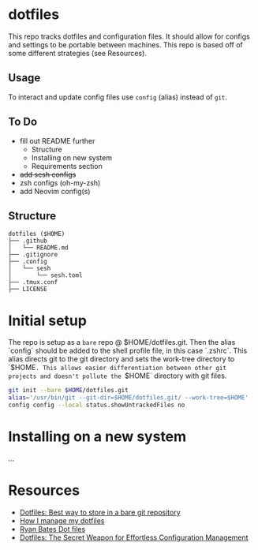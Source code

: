 # dotfiles

This repo tracks dotfiles and configuration files. It should allow for configs and settings to be portable between machines. This repo is based off of some different strategies (see Resources).  

## Usage

To interact and update config files use `config` (alias) instead of `git`.

## To Do

* fill out README further
    * Structure
    * Installing on new system
    * Requirements section
* ~~add sesh configs~~
* zsh configs (oh-my-zsh)
* add Neovim config(s)

## Structure

```
dotfiles ($HOME)
├── .github
│   └── README.md
├── .gitignore
├── .config
│   └── sesh
│       └── sesh.toml
├── .tmux.conf
├── LICENSE
```

# Initial setup

The repo is setup as a `bare` repo @ $HOME/dotfiles.git. Then the alias `config` should be added to the shell profile file, in this case `.zshrc`. This alias directs git to the git directory and sets the work-tree directory to `$HOME`. This allows easier differentiation between other git projects and doesn't pollute the `$HOME` directory with git files.

```zsh
git init --bare $HOME/dotfiles.git
alias='/usr/bin/git --git-dir=$HOME/dotfiles.git/ --work-tree=$HOME'
config config --local status.showUntrackedFiles no
```

# Installing on a new system

...

# Resources

* [Dotfiles: Best way to store in a bare git repository](https://www.atlassian.com/git/tutorials/dotfiles)
* [How I manage my dotfiles](https://mohundro.com/blog/2024-08-03-how-i-manage-my-dotfiles/)
* [Ryan Bates Dot files](https://github.com/ryanb/dotfiles/tree/master)
* [Dotfiles: The Secret Weapon for Effortless Configuration Management](https://medium.com/@alexcloudstar/dotfiles-the-secret-weapon-for-effortless-configuration-management-c8354f02fbe1)

